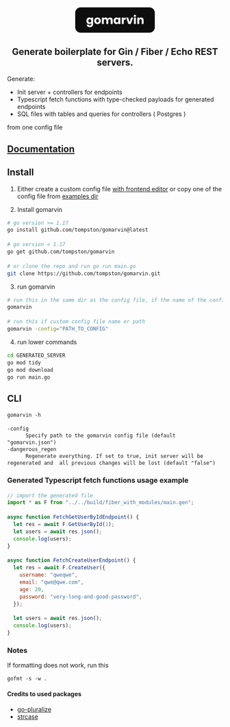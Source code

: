 <h4 align="center">
<img src="./assets/gomarvin.svg" height="59">

<h2 align="center">Generate boilerplate for Gin / Fiber / Echo REST servers.</h2>

Generate:

- Init server + controllers for endpoints
- Typescript fetch functions with type-checked payloads for generated endpoints
- SQL files with tables and queries for controllers ( Postgres )

from one config file

## [Documentation](https://gomarvin.pages.dev/docs)

## Install

1.  Either create a custom config file [with frontend editor](https://gomarvin.pages.dev/) or copy one of the config file from [examples dir](https://github.com/tompston/gomarvin/tree/main/examples)

2.  Install gomarvin

```bash
# go version >= 1.17
go install github.com/tompston/gomarvin@latest

# go version < 1.17
go get github.com/tompston/gomarvin

# or clone the repo and run go run main.go
git clone https://github.com/tompston/gomarvin.git
```

3. run gomarvin

```bash
# run this in the same dir as the config file, if the name of the config is "gomarvin.json"
gomarvin

# run this if custom config file name or path
gomarvin -config="PATH_TO_CONFIG"
```

4. run lower commands

```bash
cd GENERATED_SERVER
go mod tidy
go mod download
go run main.go
```

## CLI

```
gomarvin -h

-config
      Specify path to the gomarvin config file (default "gomarvin.json")
-dangerous_regen
      Regenerate everything. If set to true, init server will be regenerated and  all previous changes will be lost (default "false")
```

### Generated Typescript fetch functions usage example

```js
// import the generated file
import * as F from "../../build/fiber_with_modules/main.gen";

async function FetchGetUserByIdEndpoint() {
  let res = await F.GetUserById(1);
  let users = await res.json();
  console.log(users);
}

async function FetchCreateUserEndpoint() {
  let res = await F.CreateUser({
    username: "qweqwe",
    email: "qwe@qwe.com",
    age: 20,
    password: "very-long-and-good-password",
  });

  let users = await res.json();
  console.log(users);
}
```

### Notes

If formatting does not work, run this

```
gofmt -s -w .
```


#### Credits to used packages
- [go-pluralize](https://github.com/gertd/go-pluralize)
- [strcase](https://github.com/iancoleman/strcase)

<!--

# gen
go run main.go -dangerous_regen="true" -config="./previous/gomarvin-v0.1.0.json"
cd server_with_gin_next
go mod tidy
go mod download
gofmt -s -w .
code .
cd ..


git add .
git commit -m "next"
git push

GOOS=darwin GOARCH=arm64 go build -o gomarvin main.go

# release stuff
git add .
git commit -m "gomarvin: release v0.2.0"
git tag v0.2.0
git push origin v0.2.0
GOPROXY=proxy.golang.org go list -m github.com/tompston/gomarvin@v0.2.0






const (
{{ range $endpoint := $endpoints }}
 __{{ $endpoint.ControllerName}}Url =  "{{ $endpoint.URL }}
	
	{{- if $endpoint.URLParams -}}
		{{- if ( eq .ProjectInfo.Framework "chi") -}}
			{{- range $URL_PARAM := $endpoint.URLParams }}/:{{$URL_PARAM.Field}}{{- end -}}
		{{- else -}}
			{{- range $URL_PARAM := $endpoint.URLParams }}/:{{$URL_PARAM.Field}}{{- end -}}
		{{- end -}}"	
	{{- end -}}
{{- end }}
)


{{- if ( eq .ProjectInfo.Framework "chi") -}}{{- end -}}
 -->
